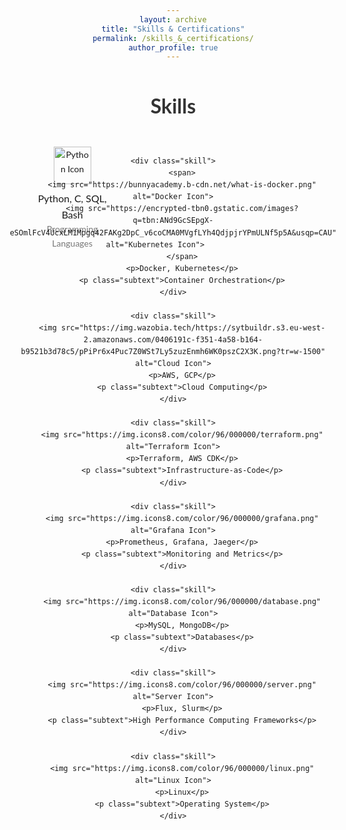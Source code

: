 ```yaml
---
layout: archive
title: "Skills & Certifications"
permalink: /skills_&_certifications/
author_profile: true
---
```


<html lang="en">
<head>
    <meta charset="UTF-8">
    <meta name="viewport" content="width=device-width, initial-scale=1.0">
    <style>
        body {
            font-family: 'Lato', Arial, sans-serif;
            line-height: 1.6;
            margin: 0 15px;
            text-align: center;
        }
        h1 {
            font-size: 32px;
            margin-bottom: 20px;
            color: #333;
        }
        .skills-section {
            display: grid;
            grid-template-columns: repeat(3, 1fr);
            gap: 20px;
            padding: 20px;
            justify-items: center;
        }
        .skill {
            display: flex;
            flex-direction: column;
            align-items: center;
        }
        .skill img {
            width: 60px; /* Icon size */
            margin-bottom: 10px;
        }
        p {
            text-align: center;
            margin: 0;
            font-size: 16px;
        }
        .subtext {
            font-size: 14px;
            color: #777;
        }
    </style>
</head>
<body>

<h1>Skills</h1>

<div class="skills-section">
    <div class="skill">
        <img src="https://img.icons8.com/color/96/000000/python.png" alt="Python Icon">
        <p>Python, C, SQL, Bash</p>
        <p class="subtext">Programming Languages</p>
    </div>
    
    <div class="skill">
        <span>
        <img src="https://bunnyacademy.b-cdn.net/what-is-docker.png" alt="Docker Icon">
        <img src="https://encrypted-tbn0.gstatic.com/images?q=tbn:ANd9GcSEpgX-eSOmlFcV4UcxLM1Mpgq42FAKg2DpC_v6coCMA0MVgfLYh4QdjpjrYPmULNf5p5A&usqp=CAU" alt="Kubernetes Icon">        
        </span>
        <p>Docker, Kubernetes</p>
        <p class="subtext">Container Orchestration</p>
    </div>

    <div class="skill">
        <img src="https://img.wazobia.tech/https://sytbuildr.s3.eu-west-2.amazonaws.com/0406191c-f351-4a58-b164-b9521b3d78c5/pPiPr6x4Puc7Z0WSt7Ly5zuzEnmh6WK0pszC2X3K.png?tr=w-1500" alt="Cloud Icon">
        <p>AWS, GCP</p>
        <p class="subtext">Cloud Computing</p>
    </div>

    <div class="skill">
        <img src="https://img.icons8.com/color/96/000000/terraform.png" alt="Terraform Icon">
        <p>Terraform, AWS CDK</p>
        <p class="subtext">Infrastructure-as-Code</p>
    </div>

    <div class="skill">
        <img src="https://img.icons8.com/color/96/000000/grafana.png" alt="Grafana Icon">
        <p>Prometheus, Grafana, Jaeger</p>
        <p class="subtext">Monitoring and Metrics</p>
    </div>

    <div class="skill">
        <img src="https://img.icons8.com/color/96/000000/database.png" alt="Database Icon">
        <p>MySQL, MongoDB</p>
        <p class="subtext">Databases</p>
    </div>

    <div class="skill">
        <img src="https://img.icons8.com/color/96/000000/server.png" alt="Server Icon">
        <p>Flux, Slurm</p>
        <p class="subtext">High Performance Computing Frameworks</p>
    </div>

    <div class="skill">
        <img src="https://img.icons8.com/color/96/000000/linux.png" alt="Linux Icon">
        <p>Linux</p>
        <p class="subtext">Operating System</p>
    </div>
</div>

</body>
</html>
